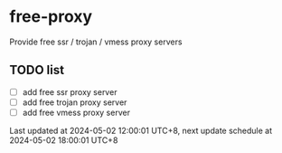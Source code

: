 
# free-proxy
Provide free ssr / trojan / vmess proxy servers


## TODO list
- [ ] add free ssr proxy server
- [ ] add free trojan proxy server
- [ ] add free vmess proxy server

Last updated at 2024-05-02 12:00:01 UTC+8, next update schedule at 2024-05-02 18:00:01 UTC+8


